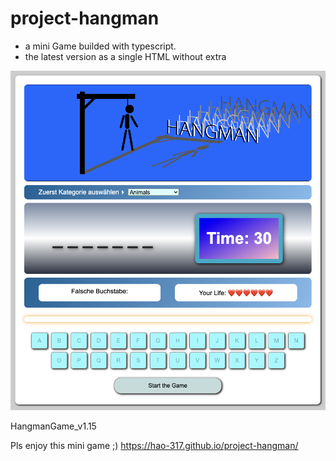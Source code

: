 # project-hangman

- a mini Game builded with typescript.
- the latest version as a single HTML without extra

![Homepage](screenshoot.png)

HangmanGame_v1.15

Pls enjoy this mini game ;) 
https://hao-317.github.io/project-hangman/

